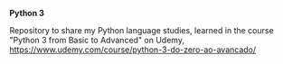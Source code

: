 **Python 3**

Repository to share my Python language studies, learned in the course "Python 3 from Basic to Advanced" on Udemy, https://www.udemy.com/course/python-3-do-zero-ao-avancado/
